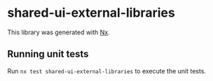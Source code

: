 # shared-ui-external-libraries

This library was generated with [Nx](https://nx.dev).

## Running unit tests

Run `nx test shared-ui-external-libraries` to execute the unit tests.
